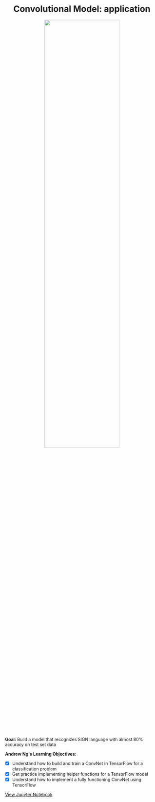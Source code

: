 <h1 align="center">Convolutional Model: application</h1> 

<p align="center">
<img src="https://ucarecdn.com/15415dc5-5036-41e5-8180-b9e148e3a2a3/" width="70%" height="60%" >
</p>

<b>Goal:</b> Build a model that recognizes SIGN language with almost 80% accuracy on test set data

<b>Andrew Ng's Learning Objectives:</b> 

- [x] Understand how to build and train a ConvNet in TensorFlow for a classification problem
- [x] Get practice implementing helper functions for a TensorFlow model
- [x] Understand how to implement a fully functioning ConvNet using TensorFlow

[View Jupyter Notebook](https://github.com/codeamt/Deep-Learning-AI/blob/master/4%20Convolutional%20Neural%20Networks/Implementations/1%20Foundations%20of%20CNNs/2-PA/Convolution%2Bmodel%2B-%2BApplication%2B-%2Bv1.ipynb)
